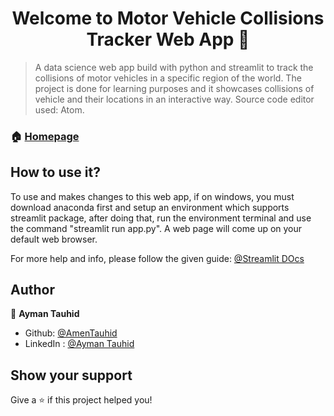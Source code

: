 <h1 align="center">Welcome to Motor Vehicle Collisions Tracker Web App 👋</h1>
<p>
</p>

> A data science web app build with python and streamlit to track the collisions of motor vehicles in a specific region of the world. The project is done for learning purposes and it showcases collisions of vehicle and their locations in an interactive way. Source code editor used: Atom.

### 🏠 [Homepage](http://localhost:8501/)



## How to use it?

To use and makes changes to this web app, if on windows, you must download anaconda first and setup an environment which supports streamlit package, after doing that, run the environment terminal and use the command &#34;streamlit run app.py&#34;. A web page will come up on your default web browser.

For more help and info, please follow the given guide: [@Streamlit DOcs](https://docs.streamlit.io/)

## Author

👤 **Ayman Tauhid**

* Github: [@AmenTauhid](https://github.com/AmenTauhid)
* LinkedIn : [@Ayman Tauhid](https://www.linkedin.com/in/ayman-t-548b5921b/)

## Show your support

Give a ⭐️ if this project helped you!
